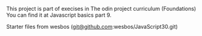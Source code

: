 This project is part of execises in The odin project curriculum (Foundations)
You can find it at Javascript basics part 9.

Starter files from wesbos (git@github.com:wesbos/JavaScript30.git)